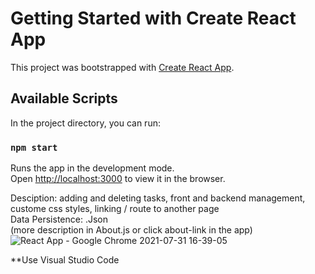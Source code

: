 # Getting Started with Create React App

This project was bootstrapped with [Create React App](https://github.com/facebook/create-react-app).

## Available Scripts

In the project directory, you can run:

### `npm start`

Runs the app in the development mode.\
Open [http://localhost:3000](http://localhost:3000) to view it in the browser.

Desciption: adding and deleting tasks, front and backend management, custome css styles, linking / route to another page
<br />
  Data Persistence: .Json
  <br />
  (more description in About.js or click about-link in the app)
![React App - Google Chrome 2021-07-31 16-39-05](https://user-images.githubusercontent.com/76548491/127755625-21af5587-a66d-4e54-ae93-cf1274fa4269.gif)

**Use Visual Studio Code
